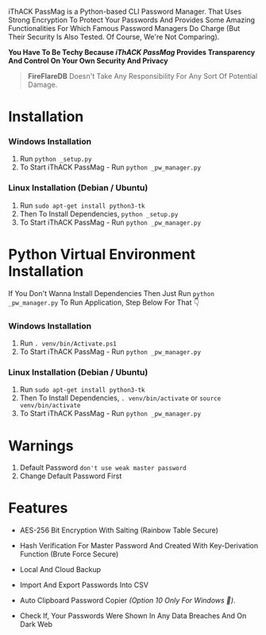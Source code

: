 iThACK PassMag is a Python-based CLI Password Manager. That Uses Strong Encryption To Protect Your Passwords And Provides Some Amazing Functionalities For Which Famous Password Managers Do Charge (But Their Security Is Also Tested. Of Course, We're Not Comparing).

**You Have To Be Techy Because *iThACK PassMag* Provides Transparency And Control On Your Own Security And Privacy**

> **FireFlareDB** Doesn't Take Any Responsibility For Any Sort Of Potential Damage.


# Installation

### Windows Installation
1. Run ```python _setup.py```
2. To Start iThACK PassMag - Run ```python _pw_manager.py```

### Linux Installation (Debian / Ubuntu)
1. Run ```sudo apt-get install python3-tk```
2. Then To Install Dependencies, ```python _setup.py```
3. To Start iThACK PassMag - Run ```python _pw_manager.py```

# Python Virtual Environment Installation

If You Don't Wanna Install Dependencies Then Just Run `python _pw_manager.py` To Run Application, Step Below For That 👇️

### Windows Installation
1. Run ```. venv/bin/Activate.ps1```
2. To Start iThACK PassMag - Run ```python _pw_manager.py```

### Linux Installation (Debian / Ubuntu)
1. Run ```sudo apt-get install python3-tk```
2. Then To Install Dependencies, ```. venv/bin/activate``` or ```source venv/bin/activate```
3. To Start iThACK PassMag - Run ```python _pw_manager.py```

# Warnings

1. Default Password ```don't use weak master password```
2. Change Default Password First

# Features
- AES-256 Bit Encryption With Salting (Rainbow Table Secure)

- Hash Verification For Master Password And Created With Key-Derivation Function (Brute Force Secure)

- Local And Cloud Backup

- Import And Export Passwords Into CSV

- Auto Clipboard Password Copier *(Option 10 Only For Windows 🤔️)*.

- Check If, Your Passwords Were Shown In Any Data Breaches And On Dark Web